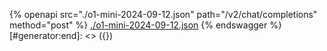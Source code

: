 [#generator:start]: <> ({ "template": "openapi" })
{% openapi src="./o1-mini-2024-09-12.json" path="/v2/chat/completions" method="post" %}
[./o1-mini-2024-09-12.json](./o1-mini-2024-09-12.json)
{% endswagger %}
[#generator:end]: <> ({})